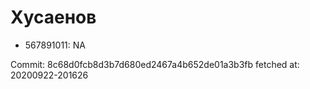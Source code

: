 # Хусаенов
- 567891011: NA

Commit: 8c68d0fcb8d3b7d680ed2467a4b652de01a3b3fb
 fetched at: 20200922-201626
